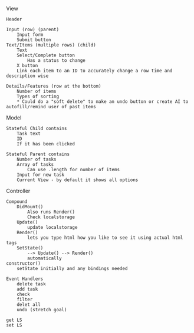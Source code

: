 View 

    Header

    Input (row) (parent)
        Input form
        Submit button
    Text/Items (multiple rows) (child)
        Text
        Select/Complete button
            Has a status to change
        X button
        Link each item to an ID to accurately change a row time and description wise

    Details/Features (row at the bottom)
        Number of items
        Types of sorting
        * Could do a "soft delete" to make an undo button or create AI to autofill/remind user of past items
    

Model

    Stateful Child contains
        Task text
        ID
        If it has been clicked

    Stateful Parent contains
        Number of tasks
        Array of tasks
            Can use .length for number of items
        Input for new task
        Current View - by default it shows all options
    
Controller

    Compound 
        DidMount()
            Also runs Render()
            Check localstorage
        Update()
            update localstorage
        Render()
            lets you type html how you like to see it using actual html tags
        SetState()
            --> Update() --> Render()
            automatically
    constructor()
        setState initially and any bindings needed
    
    Event Handlers
        delete task
        add task
        check
        filter
        delet all
        undo (stretch goal)

    get LS
    set LS



    